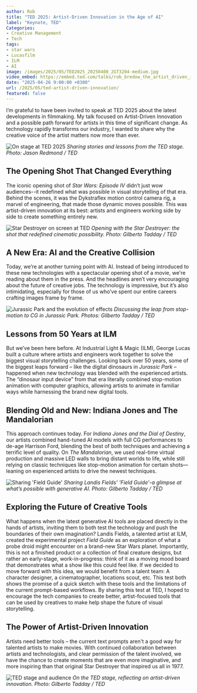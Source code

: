```yaml
---
author: Rob
title: "TED 2025: Artist-Driven Innovation in the Age of AI"
label: "Keynote, TED"
Categories:
- Creative Management
- Tech
tags:
- star wars
- Lucasfilm
- ILM
- AI
image: /images/2025/05/TED2025_20250408_2GT3204-medium.jpg
video_embed: https://embed.ted.com/talks/rob_bredow_the_artist_driven_innovation_behind_the_films_we_love
date: "2025-04-26 9:00:00 +0300"
url: /2025/05/ted-artist-driven-innovation/
featured: false
---
```


I’m grateful to have been invited to speak at TED 2025 about the latest developments in filmmaking. My talk focused on Artist-Driven Innovation and a possible path forward for artists in this time of significant change. As technology rapidly transforms our industry, I wanted to share why the creative voice of the artist matters now more than ever.

![On stage at TED 2025]( /images/2025/05/TED2025_20250408_1JR7392-medium.jpg "Speaking at TED 2025")
*Sharing stories and lessons from the TED stage. Photo: Jason Redmond / TED*

## The Opening Shot That Changed Everything

The iconic opening shot of *Star Wars: Episode IV* didn’t just wow audiences--it redefined what was possible in visual storytelling of that era. Behind the scenes, it was the Dykstraflex motion control camera rig, a marvel of engineering, that made those dynamic moves possible. This was artist-driven innovation at its best: artists and engineers working side by side to create something entirely new.

![Star Destroyer on screen at TED]( /images/2025/05/TED2025_20250408_1GT2795-medium.jpg "Opening with the Star Destroyer at TED")
*Opening with the Star Destroyer: the shot that redefined cinematic possibility. Photo: Gilberto Tadday / TED*

## A New Era: AI and the Creative Collision

Today, we’re at another turning point with AI. Instead of being introduced to these new technologies with a spectacular opening shot of a movie, we're reading about them in the press. And the headlines aren’t very encouraging about the future of creative jobs. The technology is impressive, but it’s also intimidating, especially for those of us who’ve spent our entire careers crafting images frame by frame.

![Jurassic Park and the evolution of effects]( /images/2025/05/TED2025_20250408_1GT2816-medium.jpg "Jurassic Park and the evolution of effects")
*Discussing the leap from stop-motion to CG in Jurassic Park. Photos: Gilberto Tadday / TED*

## Lessons from 50 Years at ILM

But we’ve been here before. At Industrial Light & Magic (ILM), George Lucas built a culture where artists and engineers work together to solve the biggest visual storytelling challenges. Looking back over 50 years, some of the biggest leaps forward – like the digital dinosaurs in *Jurassic Park* – happened when new technology was blended with the experienced artists. The “dinosaur input device” from that era literally combined stop-motion animation with computer graphics, allowing artists to animate in familiar ways while harnessing the brand new digital tools.

## Blending Old and New: Indiana Jones and The Mandalorian

This approach continues today. For *Indiana Jones and the Dial of Destiny*, our artists combined hand-tuned AI models with full CG performances to de-age Harrison Ford, blending the best of both techniques and achieving a terrific level of quality. On *The Mandalorian*, we used real-time virtual production and massive LED walls to bring distant worlds to life, while still relying on classic techniques like stop-motion animation for certain shots—leaning on experienced artists to drive the newest techniques.

![Sharing 'Field Guide']( /images/2025/05/TED2025_20250408_1GT2926-medium.jpg "Sharing of 'Field Guide'")
*Sharing Landis Fields’ 'Field Guide'-a glimpse at what’s possible with generative AI. Photo: Gilberto Tadday / TED*

## Exploring the Future of Creative Tools

What happens when the latest generative AI tools are placed directly in the hands of artists, inviting them to both test the technology and push the boundaries of their own imagination? Landis Fields, a talented artist at ILM, created the experimental project *Field Guide* as an exploration of what a probe droid might encounter on a brand-new Star Wars planet. Importantly, this is not a finished product or a collection of final creature designs, but rather an early-stage, work-in-progress: think of it as a moving mood board that demonstrates what a show like this could feel like.  If we decided to move forward with this idea, we would benefit from a talent team: A character designer, a cinematographer, locations scout, etc. This test both shows the promise of a quick sketch with these tools and the limitations of the current prompt-based workflows. By sharing this test at TED, I hoped to encourage the tech companies to create better, artist-focused tools that can be used by creatives to make help shape the future of visual storytelling.

## The Power of Artist-Driven Innovation

Artists need better tools – the current text prompts aren't a good way for talented artists to make movies. With continued collaboration between artists and technologists, and clear permission of the talent involved, we have the chance to create moments that are even more imaginative, and more inspiring than that original Star Destroyer that inspired us all in 1977. 

![TED stage and audience]( /images/2025/05/TED2025_20250408_2GT3204-medium.jpg "TED stage and audience")
*On the TED stage, reflecting on artist-driven innovation. Photo: Gilberto Tadday / TED*
